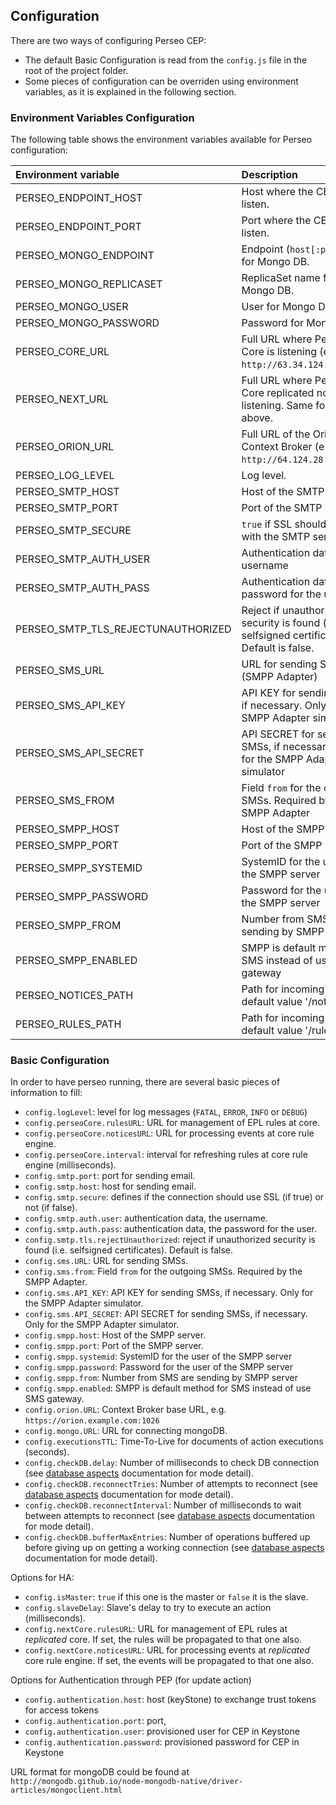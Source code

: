 ## Configuration

There are two ways of configuring Perseo CEP:

-   The default Basic Configuration is read from the `config.js` file in the root of the project folder.
-   Some pieces of configuration can be overriden using environment variables, as it is explained in the following
    section.

### Environment Variables Configuration

The following table shows the environment variables available for Perseo configuration:

| Environment variable               | Description                                                                                |
| :--------------------------------- | :----------------------------------------------------------------------------------------- |
| PERSEO_ENDPOINT_HOST               | Host where the CEP will listen.                                                            |
| PERSEO_ENDPOINT_PORT               | Port where the CEP will listen.                                                            |
| PERSEO_MONGO_ENDPOINT              | Endpoint (`host[:port]`) list for Mongo DB.                                                |
| PERSEO_MONGO_REPLICASET            | ReplicaSet name for Mongo DB.                                                              |
| PERSEO_MONGO_USER                  | User for Mongo DB.                                                                         |
| PERSEO_MONGO_PASSWORD              | Password for Mongo DB.                                                                     |
| PERSEO_CORE_URL                    | Full URL where Perseo Core is listening (e.g: `http://63.34.124.1:8080`).                  |
| PERSEO_NEXT_URL                    | Full URL where Perseo Core replicated node is listening. Same format as above.             |
| PERSEO_ORION_URL                   | Full URL of the Orion Context Broker (e.g: `http://64.124.28.15:1026`).                    |
| PERSEO_LOG_LEVEL                   | Log level.                                                                                 |
| PERSEO_SMTP_HOST                   | Host of the SMTP server                                                                    |
| PERSEO_SMTP_PORT                   | Port of the SMTP server                                                                    |
| PERSEO_SMTP_SECURE                 | `true` if SSL should be used with the SMTP server                                          |
| PERSEO_SMTP_AUTH_USER              | Authentication data, the username                                                          |
| PERSEO_SMTP_AUTH_PASS              | Authentication data, the password for the user                                             |
| PERSEO_SMTP_TLS_REJECTUNAUTHORIZED | Reject if unauthorized security is found (i.e. selfsigned certificates). Default is false. |
| PERSEO_SMS_URL                     | URL for sending SMSs (SMPP Adapter)                                                        |
| PERSEO_SMS_API_KEY                 | API KEY for sending SMSs, if necessary. Only for the SMPP Adapter simulator                |
| PERSEO_SMS_API_SECRET              | API SECRET for sending SMSs, if necessary. Only for the SMPP Adapter simulator             |
| PERSEO_SMS_FROM                    | Field `from` for the outgoing SMSs. Required by the SMPP Adapter                           |
| PERSEO_SMPP_HOST                   | Host of the SMPP server                                                                    |
| PERSEO_SMPP_PORT                   | Port of the SMPP server                                                                    |
| PERSEO_SMPP_SYSTEMID               | SystemID for the user of the SMPP server                                                   |
| PERSEO_SMPP_PASSWORD               | Password for the user of the SMPP server                                                   |
| PERSEO_SMPP_FROM                   | Number from SMS are sending by SMPP server                                                 |
| PERSEO_SMPP_ENABLED                | SMPP is default method for SMS instead of use SMS gateway                                  |
| PERSEO_NOTICES_PATH                | Path for incoming notices, default value '/notices'                                        |
| PERSEO_RULES_PATH                  | Path for incoming rules, default value '/rules'                                            |

### Basic Configuration

In order to have perseo running, there are several basic pieces of information to fill:

-   `config.logLevel`: level for log messages (`FATAL`, `ERROR`, `INFO` or `DEBUG`)
-   `config.perseoCore.rulesURL`: URL for management of EPL rules at core.
-   `config.perseoCore.noticesURL`: URL for processing events at core rule engine.
-   `config.perseoCore.interval`: interval for refreshing rules at core rule engine (milliseconds).
-   `config.smtp.port`: port for sending email.
-   `config.smtp.host`: host for sending email.
-   `config.smtp.secure`: defines if the connection should use SSL (if true) or not (if false).
-   `config.smtp.auth.user`: authentication data, the username.
-   `config.smtp.auth.pass`: authentication data, the password for the user.
-   `config.smtp.tls.rejectUnauthorized`: reject if unauthorized security is found (i.e. selfsigned certificates).
    Default is false.
-   `config.sms.URL`: URL for sending SMSs.
-   `config.sms.from`: Field `from` for the outgoing SMSs. Required by the SMPP Adapter.
-   `config.sms.API_KEY`: API KEY for sending SMSs, if necessary. Only for the SMPP Adapter simulator.
-   `config.sms.API_SECRET`: API SECRET for sending SMSs, if necessary. Only for the SMPP Adapter simulator.
-   `config.smpp.host`: Host of the SMPP server.
-   `config.smpp.port`: Port of the SMPP server.
-   `config.smpp.systemid`: SystemID for the user of the SMPP server
-   `config.smpp.password`: Password for the user of the SMPP server
-   `config.smpp.from`: Number from SMS are sending by SMPP server
-   `config.smpp.enabled`: SMPP is default method for SMS instead of use SMS gateway.
-   `config.orion.URL`: Context Broker base URL, e.g. `https://orion.example.com:1026`
-   `config.mongo.URL`: URL for connecting mongoDB.
-   `config.executionsTTL`: Time-To-Live for documents of action executions (seconds).
-   `config.checkDB.delay`: Number of milliseconds to check DB connection (see
    [database aspects](admin.md#database-aspects) documentation for mode detail).
-   `config.checkDB.reconnectTries`: Number of attempts to reconnect (see [database aspects](admin.md#database-aspects)
    documentation for mode detail).
-   `config.checkDB.reconnectInterval`: Number of milliseconds to wait between attempts to reconnect (see
    [database aspects](admin.md#database-aspects) documentation for mode detail).
-   `config.checkDB.bufferMaxEntries`: Number of operations buffered up before giving up on getting a working connection
    (see [database aspects](admin.md#database-aspects) documentation for mode detail).

Options for HA:

-   `config.isMaster`: `true` if this one is the master or `false` it is the slave.
-   `config.slaveDelay`: Slave's delay to try to execute an action (milliseconds).
-   `config.nextCore.rulesURL`: URL for management of EPL rules at _replicated_ core. If set, the rules will be
    propagated to that one also.
-   `config.nextCore.noticesURL`: URL for processing events at _replicated_ core rule engine. If set, the events will be
    propagated to that one also.

Options for Authentication through PEP (for update action)

-   `config.authentication.host`: host (keyStone) to exchange trust tokens for access tokens
-   `config.authentication.port`: port,
-   `config.authentication.user`: provisioned user for CEP in Keystone
-   `config.authentication.password`: provisioned password for CEP in Keystone

URL format for mongoDB could be found at `http://mongodb.github.io/node-mongodb-native/driver-articles/mongoclient.html`
